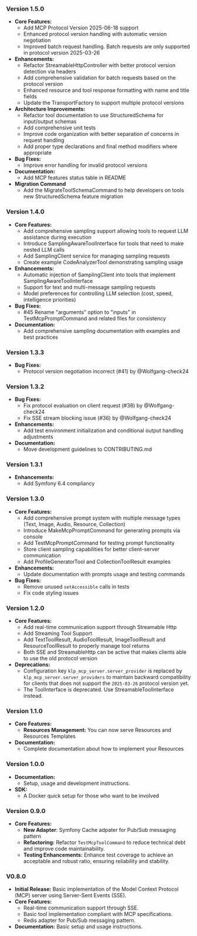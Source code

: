 ### Version 1.5.0
- **Core Features:**
  - Add MCP Protocol Version 2025-06-18 support
  - Enhanced protocol version handling with automatic version negotiation
  - Improved batch request handling. Batch requests are only supported in protocol version 2025-03-26
- **Enhancements:**
  - Refactor StreamableHttpController with better protocol version detection via headers
  - Add comprehensive validation for batch requests based on the protocol version
  - Enhanced resource and tool response formatting with name and title fields
  - Update the TransportFactory to support multiple protocol versions
- **Architecture Improvements:**
  - Refactor tool documentation to use StructuredSchema for input/output schemas
  - Add comprehensive unit tests
  - Improve code organization with better separation of concerns in request handling
  - Add proper type declarations and final method modifiers where appropriate
- **Bug Fixes:**
  - Improve error handling for invalid protocol versions
- **Documentation:**
  - Add MCP features status table in README
- **Migration Command**
  - Add the MigrateToolSchemaCommand to help developers on tools new StructuredSchema feature migration

### Version 1.4.0
- **Core Features:**
  - Add comprehensive sampling support allowing tools to request LLM assistance during execution
  - Introduce SamplingAwareToolInterface for tools that need to make nested LLM calls
  - Add SamplingClient service for managing sampling requests
  - Create example CodeAnalyzerTool demonstrating sampling usage
- **Enhancements:**
  - Automatic injection of SamplingClient into tools that implement SamplingAwareToolInterface
  - Support for text and multi-message sampling requests
  - Model preferences for controlling LLM selection (cost, speed, intelligence priorities)
- **Bug Fixes:**
  - #45 Rename "arguments" option to "inputs" in TestMcpPromptCommand and related files for consistency
- **Documentation:**
  - Add comprehensive sampling documentation with examples and best practices

### Version 1.3.3
- **Bug Fixes:**
  - Protocol version negotiation incorrect (#41) by @Wolfgang-check24

### Version 1.3.2
- **Bug Fixes:**
  - Fix protocol evaluation on client request (#38) by @Wolfgang-check24
  - Fix SSE stream blocking issue (#36) by @Wolfgang-check24
- **Enhancements:**
  - Add test environment initialization and conditional output handling adjustments
- **Documentation:**
  - Move development guidelines to CONTRIBUTING.md

### Version 1.3.1
- **Enhancements:**
  - Add Symfony 6.4 compliancy

### Version 1.3.0

- **Core Features:**
  - Add comprehensive prompt system with multiple message types (Text, Image, Audio, Resource, Collection)
  - Introduce MakeMcpPromptCommand for generating prompts via console
  - Add TestMcpPromptCommand for testing prompt functionality
  - Store client sampling capabilities for better client-server communication
  - Add ProfileGeneratorTool and CollectionToolResult examples
- **Enhancements:**
   - Update documentation with prompts usage and testing commands
- **Bug Fixes:**
  - Remove unused `setAccessible` calls in tests
  - Fix code styling issues
         
### Version 1.2.0

- **Core Features:**
  - Add real-time communication support through Streamable Http
  - Add Streaming Tool Support
  - Add TextToolResult, AudioToolResult, ImageToolResult and ResourceToolResult to properly manage tool returns
  - Both SSE and StreamableHttp can be active that makes clients able to use the old protocol version
- **Deprecations:**
  - Configuration key `klp_mcp_server.server_provider` is replaced by `klp_mcp_server.server_providers` to maintain backward compatibility
  for clients that does not support the `2025-03-26` protocol version yet.
  - The ToolInterface is deprecated. Use StreamableToolInterface instead.

### Version 1.1.0

- **Core Features:**
  - **Resources Management:** You can now serve Resources and Resources Templates
- **Documentation:**
  - Complete documentation about how to implement your Resources

### Version 1.0.0

- **Documentation:**
  - Setup, usage and development instructions.
- **SDK:**
  - A Docker quick setup for those who want to be involved

### Version 0.9.0

- **Core Features:**
  - **New Adapter**: Symfony Cache adpater for Pub/Sub messaging pattern
  - **Refactoring:** Refactor `TestMcpToolCommand` to reduce technical debt and improve code maintainability.
  - **Testing Enhancements:** Enhance test coverage to achieve an acceptable and robust ratio, ensuring reliability and stability.


### V0.8.0
- **Initial Release:**
  Basic implementation of the Model Context Protocol (MCP) server using Server-Sent Events (SSE).
- **Core Features:**
  - Real-time communication support through SSE.
  - Basic tool implementation compliant with MCP specifications.
  - Redis adapter for Pub/Sub messaging pattern.
- **Documentation:** Basic setup and usage instructions.
